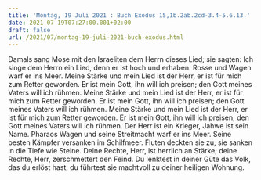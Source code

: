 ```yaml
---
title: 'Montag, 19 Juli 2021 : Buch Exodus 15,1b.2ab.2cd-3.4-5.6.13.'
date: 2021-07-19T07:27:00.001+02:00
draft: false
url: /2021/07/montag-19-juli-2021-buch-exodus.html
---
```


Damals sang Mose mit den Israeliten dem Herrn dieses Lied; sie sagten: Ich singe dem Herrn ein Lied, denn er ist hoch und erhaben. Rosse und Wagen warf er ins Meer. Meine Stärke und mein Lied ist der Herr, er ist für mich zum Retter geworden. Er ist mein Gott, ihn will ich preisen; den Gott meines Vaters will ich rühmen. Meine Stärke und mein Lied ist der Herr, er ist für mich zum Retter geworden. Er ist mein Gott, ihn will ich preisen; den Gott meines Vaters will ich rühmen. Meine Stärke und mein Lied ist der Herr, er ist für mich zum Retter geworden. Er ist mein Gott, ihn will ich preisen; den Gott meines Vaters will ich rühmen. Der Herr ist ein Krieger, Jahwe ist sein Name. Pharaos Wagen und seine Streitmacht warf er ins Meer. Seine besten Kämpfer versanken im Schilfmeer. Fluten deckten sie zu, sie sanken in die Tiefe wie Steine. Deine Rechte, Herr, ist herrlich an Stärke; deine Rechte, Herr, zerschmettert den Feind. Du lenktest in deiner Güte das Volk, das du erlöst hast, du führtest sie machtvoll zu deiner heiligen Wohnung.